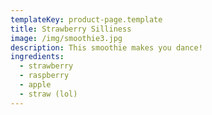 ```yaml
---
templateKey: product-page.template
title: Strawberry Silliness
image: /img/smoothie3.jpg
description: This smoothie makes you dance!
ingredients:
  - strawberry
  - raspberry
  - apple
  - straw (lol)
---
```


